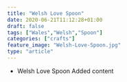 ```yaml
---
title: "Welsh Love Spoon"
date: 2020-06-21T11:12:28+01:00
draft: false
tags: ["Wales","Welsh","Spoon"]
categories: ["crafts"]
feature_image: "Welsh-Love-Spoon.jpg"
type: "article"
---
```


* Welsh Love Spoon
Added content
